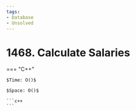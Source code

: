 ```yaml
---
tags:
- Database
- Unsolved
---
```



# 1468. Calculate Salaries

=== "C++"

    $Time: O()$

    $Space: O()$

    ```c++
    ```